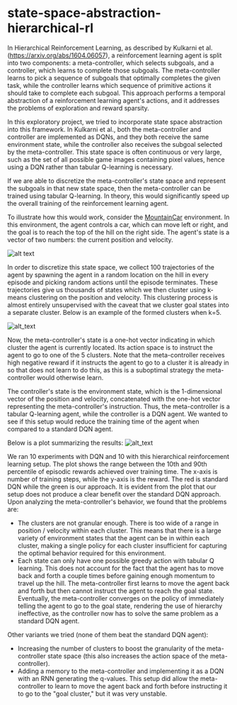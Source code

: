 # state-space-abstraction-hierarchical-rl

In Hierarchical Reinforcement Learning, as described by Kulkarni et al. (https://arxiv.org/abs/1604.06057), a reinforcement learning agent is split into two components: a meta-controller, which selects subgoals, and a controller, which learns to complete those subgoals. The meta-controller learns to pick a sequence of subgoals that optimally completes the given task, while the controller learns which sequence of primitive actions it should take to complete each subgoal. This approach performs a temporal abstraction of a reinforcement learning agent's actions, and it addresses the problems of exploration and reward sparsity.

In this exploratory project, we tried to incorporate state space abstraction into this framework. In Kulkarni et al., both the meta-controller and controller are implemented as DQNs, and they both receive the same environment state, while the controller also receives the subgoal selected by the meta-controller. This state space is often continuous or very large, such as the set of all possible game images containing pixel values, hence using a DQN rather than tabular Q-learning is necessary.

If we are able to discretize the meta-controller's state space and represent the subgoals in that new state space, then the meta-controller can be trained using tabular Q-learning. In theory, this would significantly speed up the overall training of the reinforcement learning agent. 

To illustrate how this would work, consider the [MountainCar](https://github.com/openai/gym/wiki/MountainCar-v0) environment. In this environment, the agent controls a car, which can move left or right, and the goal is to reach the top of the hill on the right side. The agent's state is a vector of two numbers: the current position and velocity.

![alt text](https://cdn-images-1.medium.com/max/1600/1*nbCSvWmyS_BUDz_WAJyKUw.gif)

In order to discretize this state space, we collect 100 trajectories of the agent by spawning the agent in a random location on the hill in every episode and picking random actions until the episode terminates. These trajectories give us thousands of states which we then cluster using k-means clustering on the position and velocity. This clustering process is almost entirely unsupervised with the caveat that we cluster goal states into a separate cluster. Below is an example of the formed clusters when k=5.

![alt_text](https://github.com/skumar9876/state-space-abstraction-hierarchical-rl/blob/master/clusters/Clusters.png)

Now, the meta-controller's state is a one-hot vector indicating in which cluster the agent is currently located. Its action space is to instruct the agent to go to one of the 5 clusters. Note that the meta-controller receives high negative reward if it instructs the agent to go to a cluster it is already in so that does not learn to do this, as this is a suboptimal strategy the meta-controller would otherwise learn. 

The controller's state is the environment state, which is the 1-dimensional vector of the position and velocity, concatenated with the one-hot vector representing the meta-controller's instruction. Thus, the meta-controller is a tabular Q-learning agent, while the controller is a DQN agent. We wanted to see if this setup would reduce the training time of the agent when compared to a standard DQN agent.

Below is a plot summarizing the results:
![alt_text](https://github.com/skumar9876/state-space-abstraction-hierarchical-rl/blob/master/results/plot.png)

We ran 10 experiments with DQN and 10 with this hierarchical reinforcement learning setup. The plot shows the range between the 10th and 90th percentile of episodic rewards achieved over training time. The x-axis is number of training steps, while the y-axis is the reward. The red is standard DQN while the green is our approach. It is evident from the plot that our setup does not produce a clear benefit over the standard DQN approach. Upon analyzing the meta-controller's behavior, we found that the problems are:
- The clusters are not granular enough. There is too wide of a range in position / velocity within each cluster. This means that there is a large variety of environment states that the agent can be in within each cluster, making a single policy for each cluster insufficient for capturing the optimal behavior required for this environment.
- Each state can only have one possible greedy action with tabular Q learning. This does not account for the fact that the agent has to move back and forth a couple times before gaining enough momentum to travel up the hill. The meta-controller first learns to move the agent back and forth but then cannot instruct the agent to reach the goal state. Eventually, the meta-controller converges on the policy of immediately telling the agent to go to the goal state, rendering the use of hierarchy ineffective, as the controller now has to solve the same problem as a standard DQN agent. 

Other variants we tried (none of them beat the standard DQN agent):
- Increasing the number of clusters to boost the granularity of the meta-controller state space (this also increases the action space of the meta-controller).
- Adding a memory to the meta-controller and implementing it as a DQN with an RNN generating the q-values. This setup did allow the meta-controller to learn to move the agent back and forth before instructing it to go to the "goal cluster," but it was very unstable.
